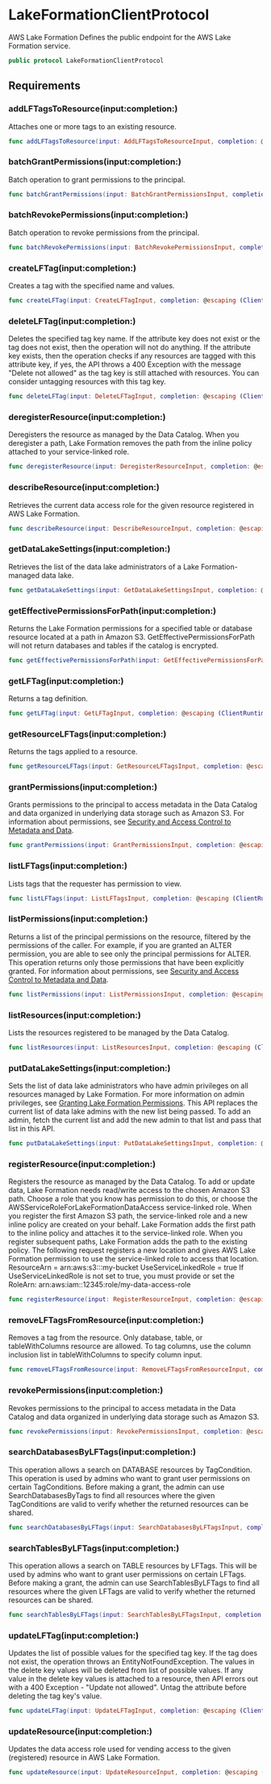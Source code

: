 # LakeFormationClientProtocol

AWS Lake Formation Defines the public endpoint for the AWS Lake Formation service.

``` swift
public protocol LakeFormationClientProtocol 
```

## Requirements

### addLFTagsToResource(input:completion:)

Attaches one or more tags to an existing resource.

``` swift
func addLFTagsToResource(input: AddLFTagsToResourceInput, completion: @escaping (ClientRuntime.SdkResult<AddLFTagsToResourceOutputResponse, AddLFTagsToResourceOutputError>) -> Void)
```

### batchGrantPermissions(input:completion:)

Batch operation to grant permissions to the principal.

``` swift
func batchGrantPermissions(input: BatchGrantPermissionsInput, completion: @escaping (ClientRuntime.SdkResult<BatchGrantPermissionsOutputResponse, BatchGrantPermissionsOutputError>) -> Void)
```

### batchRevokePermissions(input:completion:)

Batch operation to revoke permissions from the principal.

``` swift
func batchRevokePermissions(input: BatchRevokePermissionsInput, completion: @escaping (ClientRuntime.SdkResult<BatchRevokePermissionsOutputResponse, BatchRevokePermissionsOutputError>) -> Void)
```

### createLFTag(input:completion:)

Creates a tag with the specified name and values.

``` swift
func createLFTag(input: CreateLFTagInput, completion: @escaping (ClientRuntime.SdkResult<CreateLFTagOutputResponse, CreateLFTagOutputError>) -> Void)
```

### deleteLFTag(input:completion:)

Deletes the specified tag key name. If the attribute key does not exist or the tag does not exist, then the operation will not do anything. If the attribute key exists, then the operation checks if any resources are tagged with this attribute key, if yes, the API throws a 400 Exception with the message "Delete not allowed" as the tag key is still attached with resources. You can consider untagging resources with this tag key.

``` swift
func deleteLFTag(input: DeleteLFTagInput, completion: @escaping (ClientRuntime.SdkResult<DeleteLFTagOutputResponse, DeleteLFTagOutputError>) -> Void)
```

### deregisterResource(input:completion:)

Deregisters the resource as managed by the Data Catalog. When you deregister a path, Lake Formation removes the path from the inline policy attached to your service-linked role.

``` swift
func deregisterResource(input: DeregisterResourceInput, completion: @escaping (ClientRuntime.SdkResult<DeregisterResourceOutputResponse, DeregisterResourceOutputError>) -> Void)
```

### describeResource(input:completion:)

Retrieves the current data access role for the given resource registered in AWS Lake Formation.

``` swift
func describeResource(input: DescribeResourceInput, completion: @escaping (ClientRuntime.SdkResult<DescribeResourceOutputResponse, DescribeResourceOutputError>) -> Void)
```

### getDataLakeSettings(input:completion:)

Retrieves the list of the data lake administrators of a Lake Formation-managed data lake.

``` swift
func getDataLakeSettings(input: GetDataLakeSettingsInput, completion: @escaping (ClientRuntime.SdkResult<GetDataLakeSettingsOutputResponse, GetDataLakeSettingsOutputError>) -> Void)
```

### getEffectivePermissionsForPath(input:completion:)

Returns the Lake Formation permissions for a specified table or database resource located at a path in Amazon S3. GetEffectivePermissionsForPath will not return databases and tables if the catalog is encrypted.

``` swift
func getEffectivePermissionsForPath(input: GetEffectivePermissionsForPathInput, completion: @escaping (ClientRuntime.SdkResult<GetEffectivePermissionsForPathOutputResponse, GetEffectivePermissionsForPathOutputError>) -> Void)
```

### getLFTag(input:completion:)

Returns a tag definition.

``` swift
func getLFTag(input: GetLFTagInput, completion: @escaping (ClientRuntime.SdkResult<GetLFTagOutputResponse, GetLFTagOutputError>) -> Void)
```

### getResourceLFTags(input:completion:)

Returns the tags applied to a resource.

``` swift
func getResourceLFTags(input: GetResourceLFTagsInput, completion: @escaping (ClientRuntime.SdkResult<GetResourceLFTagsOutputResponse, GetResourceLFTagsOutputError>) -> Void)
```

### grantPermissions(input:completion:)

Grants permissions to the principal to access metadata in the Data Catalog and data organized in underlying data storage such as Amazon S3. For information about permissions, see [Security and Access Control to Metadata and Data](https://docs-aws.amazon.com/lake-formation/latest/dg/security-data-access.html).

``` swift
func grantPermissions(input: GrantPermissionsInput, completion: @escaping (ClientRuntime.SdkResult<GrantPermissionsOutputResponse, GrantPermissionsOutputError>) -> Void)
```

### listLFTags(input:completion:)

Lists tags that the requester has permission to view.

``` swift
func listLFTags(input: ListLFTagsInput, completion: @escaping (ClientRuntime.SdkResult<ListLFTagsOutputResponse, ListLFTagsOutputError>) -> Void)
```

### listPermissions(input:completion:)

Returns a list of the principal permissions on the resource, filtered by the permissions of the caller. For example, if you are granted an ALTER permission, you are able to see only the principal permissions for ALTER. This operation returns only those permissions that have been explicitly granted. For information about permissions, see [Security and Access Control to Metadata and Data](https://docs-aws.amazon.com/lake-formation/latest/dg/security-data-access.html).

``` swift
func listPermissions(input: ListPermissionsInput, completion: @escaping (ClientRuntime.SdkResult<ListPermissionsOutputResponse, ListPermissionsOutputError>) -> Void)
```

### listResources(input:completion:)

Lists the resources registered to be managed by the Data Catalog.

``` swift
func listResources(input: ListResourcesInput, completion: @escaping (ClientRuntime.SdkResult<ListResourcesOutputResponse, ListResourcesOutputError>) -> Void)
```

### putDataLakeSettings(input:completion:)

Sets the list of data lake administrators who have admin privileges on all resources managed by Lake Formation. For more information on admin privileges, see [Granting Lake Formation Permissions](https://docs.aws.amazon.com/lake-formation/latest/dg/lake-formation-permissions.html). This API replaces the current list of data lake admins with the new list being passed. To add an admin, fetch the current list and add the new admin to that list and pass that list in this API.

``` swift
func putDataLakeSettings(input: PutDataLakeSettingsInput, completion: @escaping (ClientRuntime.SdkResult<PutDataLakeSettingsOutputResponse, PutDataLakeSettingsOutputError>) -> Void)
```

### registerResource(input:completion:)

Registers the resource as managed by the Data Catalog. To add or update data, Lake Formation needs read/write access to the chosen Amazon S3 path. Choose a role that you know has permission to do this, or choose the AWSServiceRoleForLakeFormationDataAccess service-linked role. When you register the first Amazon S3 path, the service-linked role and a new inline policy are created on your behalf. Lake Formation adds the first path to the inline policy and attaches it to the service-linked role. When you register subsequent paths, Lake Formation adds the path to the existing policy. The following request registers a new location and gives AWS Lake Formation permission to use the service-linked role to access that location. ResourceArn = arn:aws:s3:::my-bucket UseServiceLinkedRole = true If UseServiceLinkedRole is not set to true, you must provide or set the RoleArn: arn:aws:iam::12345:role/my-data-access-role

``` swift
func registerResource(input: RegisterResourceInput, completion: @escaping (ClientRuntime.SdkResult<RegisterResourceOutputResponse, RegisterResourceOutputError>) -> Void)
```

### removeLFTagsFromResource(input:completion:)

Removes a tag from the resource. Only database, table, or tableWithColumns resource are allowed. To tag columns, use the column inclusion list in tableWithColumns to specify column input.

``` swift
func removeLFTagsFromResource(input: RemoveLFTagsFromResourceInput, completion: @escaping (ClientRuntime.SdkResult<RemoveLFTagsFromResourceOutputResponse, RemoveLFTagsFromResourceOutputError>) -> Void)
```

### revokePermissions(input:completion:)

Revokes permissions to the principal to access metadata in the Data Catalog and data organized in underlying data storage such as Amazon S3.

``` swift
func revokePermissions(input: RevokePermissionsInput, completion: @escaping (ClientRuntime.SdkResult<RevokePermissionsOutputResponse, RevokePermissionsOutputError>) -> Void)
```

### searchDatabasesByLFTags(input:completion:)

This operation allows a search on DATABASE resources by TagCondition. This operation is used by admins who want to grant user permissions on certain TagConditions. Before making a grant, the admin can use SearchDatabasesByTags to find all resources where the given TagConditions are valid to verify whether the returned resources can be shared.

``` swift
func searchDatabasesByLFTags(input: SearchDatabasesByLFTagsInput, completion: @escaping (ClientRuntime.SdkResult<SearchDatabasesByLFTagsOutputResponse, SearchDatabasesByLFTagsOutputError>) -> Void)
```

### searchTablesByLFTags(input:completion:)

This operation allows a search on TABLE resources by LFTags. This will be used by admins who want to grant user permissions on certain LFTags. Before making a grant, the admin can use SearchTablesByLFTags to find all resources where the given LFTags are valid to verify whether the returned resources can be shared.

``` swift
func searchTablesByLFTags(input: SearchTablesByLFTagsInput, completion: @escaping (ClientRuntime.SdkResult<SearchTablesByLFTagsOutputResponse, SearchTablesByLFTagsOutputError>) -> Void)
```

### updateLFTag(input:completion:)

Updates the list of possible values for the specified tag key. If the tag does not exist, the operation throws an EntityNotFoundException. The values in the delete key values will be deleted from list of possible values. If any value in the delete key values is attached to a resource, then API errors out with a 400 Exception - "Update not allowed". Untag the attribute before deleting the tag key's value.

``` swift
func updateLFTag(input: UpdateLFTagInput, completion: @escaping (ClientRuntime.SdkResult<UpdateLFTagOutputResponse, UpdateLFTagOutputError>) -> Void)
```

### updateResource(input:completion:)

Updates the data access role used for vending access to the given (registered) resource in AWS Lake Formation.

``` swift
func updateResource(input: UpdateResourceInput, completion: @escaping (ClientRuntime.SdkResult<UpdateResourceOutputResponse, UpdateResourceOutputError>) -> Void)
```
